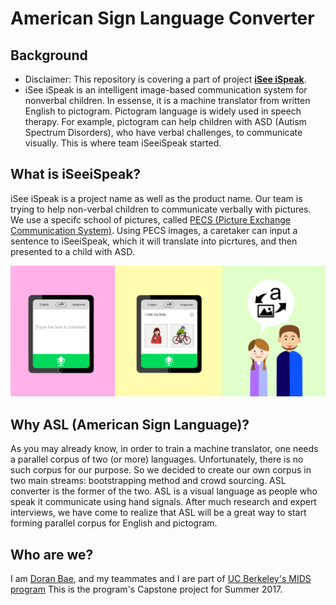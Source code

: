 # American Sign Language Converter

## Background
* Disclaimer: This repository is covering a part of project [**iSee iSpeak**](https://www.ischool.berkeley.edu/projects/2017/iseeispeak). 
* iSee iSpeak is an intelligent image-based communication system for nonverbal children. In essense, it is a machine translator from written English to pictogram. Pictogram language is widely used in speech therapy. For example, pictogram can help children with ASD (Autism Spectrum Disorders), who have verbal challenges, to communicate visually. This is where team iSeeiSpeak started.

## What is iSeeiSpeak?
iSee iSpeak is a project name as well as the product name. Our team is trying to help non-verbal children to communicate verbally with pictures. We use a specifc school of pictures, called [PECS (Picture Exchange Communication System)](http://www.pecs.com/). Using PECS images, a caretaker can input a sentence to iSeeiSpeak, which it will translate into picrtures, and then presented to a child with ASD.

![iSeeiSpeak](iSeeiSpeak.png)

## Why ASL (American Sign Language)?
As you may already know, in order to train a machine translator, one needs a parallel corpus of two (or more) languages. Unfortunately, there is no such corpus for our purpose. So we decided to create our own corpus in two main streams: bootstrapping method and crowd sourcing. ASL converter is the former of the two. ASL is a visual language as people who speak it communicate using hand signals. After much research and expert interviews, we have come to realize that ASL will be a great way to start forming parallel corpus for English and pictogram. 

## Who are we?
I am [Doran Bae](https://www.linkedin.com/in/doranbae/), and my teammates and I are part of [UC Berkeley's MIDS program](https://datascience.berkeley.edu/) This is the program's Capstone project for Summer 2017.